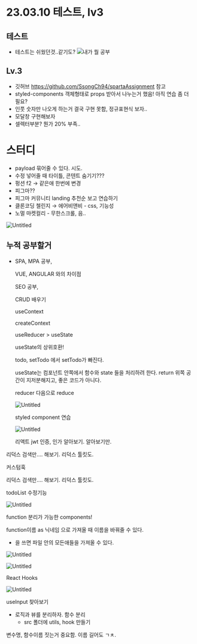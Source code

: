 # 23.03.10 테스트, lv3

## 테스트

- 테스트는 쉬웠던것..같기도?
![내가 뭘 공부](https://user-images.githubusercontent.com/122278657/224277451-54031676-b7ec-42d3-9985-7801991512ea.jpeg)

## Lv.3

- 깃허브 https://github.com/SsongCh94/spartaAssignment 참고
- styled-components 객체형태로 props 받아서 나누는거 했음! 아직 연습 좀 더 필요?
- 인풋 숫자만 나오게 하는거 결국 구현 못함, 정규표현식 보자..
- 모달창 구현해보자
- 셀렉터부분? 뭔가 20% 부족..

# 스터디

- payload 묶어줄 수 있다. 시도.
- 수정 넣어줄 때 타이틀, 콘텐트 숨기기???
- 펑션 f2 → 같은애 한번에 변경
- 피그마??
- 피그마 커뮤니티 landing 추천순 보고 연습하기
- 클론코딩 첼린지 → 에어비앤비 - css, 기능성
- 노멀 마켓컬리 - 무한스크롤, 음..

![Untitled](23%2003%2010%20%E1%84%90%E1%85%A6%E1%84%89%E1%85%B3%E1%84%90%E1%85%B3,%20lv3%2042af7bc5db634c6cac3b79939d5e0584/Untitled.png)

## 누적 공부할거

- SPA, MPA 공부,
    
    VUE, ANGULAR 와의 차이점
    
    SEO 공부,
    
    CRUD 배우기
    
    useContext
    
    createContext
    
    useReducer > useState
    
    useState의 상위호환!
    
    todo, setTodo 에서 setTodo가 빠진다.
    
    useState는 컴포넌트 안쪽에서 함수와 state 들을 처리하려 한다. return 위쪽 공간이 지저분해지고, 좋은 코드가 아니다.
    
    reducer 다음으로 reduce
    
    ![Untitled](23%2003%2010%20%E1%84%90%E1%85%A6%E1%84%89%E1%85%B3%E1%84%90%E1%85%B3,%20lv3%2042af7bc5db634c6cac3b79939d5e0584/Untitled%201.png)
    
    styled component 연습
    
    ![Untitled](23%2003%2010%20%E1%84%90%E1%85%A6%E1%84%89%E1%85%B3%E1%84%90%E1%85%B3,%20lv3%2042af7bc5db634c6cac3b79939d5e0584/Untitled%202.png)
    
    리액트 jwt 인증, 인가 알아보기. 알아보기만.
    

리덕스 검색만…. 해보기. 리덕스 툴킷도.

커스텀훅

리덕스 검색만…. 해보기. 리덕스 툴킷도.

todoList 수정기능

![Untitled](23%2003%2010%20%E1%84%90%E1%85%A6%E1%84%89%E1%85%B3%E1%84%90%E1%85%B3,%20lv3%2042af7bc5db634c6cac3b79939d5e0584/Untitled%203.png)

function 분리가 가능한 components!

function이름 as 닉네임 으로 가져올 때 이름을 바꿔줄 수 있다.

 * 을 쓰면 파일 안의 모든애들을 가져올 수 있다.

![Untitled](23%2003%2010%20%E1%84%90%E1%85%A6%E1%84%89%E1%85%B3%E1%84%90%E1%85%B3,%20lv3%2042af7bc5db634c6cac3b79939d5e0584/Untitled%204.png)

![Untitled](23%2003%2010%20%E1%84%90%E1%85%A6%E1%84%89%E1%85%B3%E1%84%90%E1%85%B3,%20lv3%2042af7bc5db634c6cac3b79939d5e0584/Untitled%205.png)

React Hooks

![Untitled](23%2003%2010%20%E1%84%90%E1%85%A6%E1%84%89%E1%85%B3%E1%84%90%E1%85%B3,%20lv3%2042af7bc5db634c6cac3b79939d5e0584/Untitled%206.png)

useInput 찾아보기

- 로직과 뷰를 분리하자. 함수 분리
    - src 폴더에 utils, hook 만들기

변수명, 함수이름 짓는거 중요함. 이름 길어도 ㄱㅊ.
